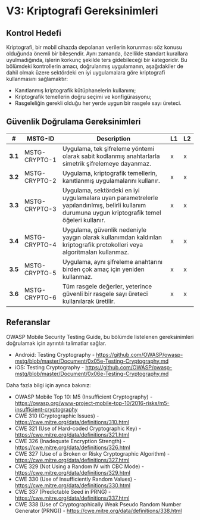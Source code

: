 # V3: Kriptografi Gereksinimleri

## Kontrol Hedefi

Kriptografi, bir mobil cihazda depolanan verilerin korunması söz konusu olduğunda önemli bir bileşendir. Aynı zamanda, özellikle standart kurallara uyulmadığında, işlerin korkunç şekilde ters gidebileceği bir kategoridir. Bu bölümdeki kontrollerin amacı, doğrulanmış uygulamanın, aşağıdakiler de dahil olmak üzere sektördeki en iyi uygulamalara göre kriptografi kullanmasını sağlamaktır:

- Kanıtlanmış kriptografik kütüphanelerin kullanımı;
- Kriptografik temellerin doğru seçimi ve konfigürasyonu;
- Rasgeleliğin gerekli olduğu her yerde uygun bir rasgele sayı üreteci.

## Güvenlik Doğrulama Gereksinimleri

| # | MSTG-ID | Description | L1 | L2 |
| -- | ---------- | ---------------------- | - | - |
| **3.1** | MSTG-CRYPTO-1 | Uygulama, tek şifreleme yöntemi olarak sabit kodlanmış anahtarlarla simetrik şifrelemeye dayanmaz. | x | x |
| **3.2** | MSTG-CRYPTO-2 | Uygulama, kriptografik temellerin, kanıtlanmış uygulamalarını kullanır. | x | x |
| **3.3** | MSTG-CRYPTO-3 | Uygulama, sektördeki en iyi uygulamalara uyan parametrelerle yapılandırılmış, belirli kullanım durumuna uygun kriptografik temel öğeleri kullanır. | x | x |
| **3.4** | MSTG-CRYPTO-4 | Uygulama, güvenlik nedeniyle yaygın olarak kullanımdan kaldırılan kriptografik protokolleri veya algoritmaları kullanmaz. | x | x |
| **3.5** | MSTG-CRYPTO-5 | Uygulama, aynı şifreleme anahtarını birden çok amaç için yeniden kullanmaz. | x | x |
| **3.6** | MSTG-CRYPTO-6 | Tüm rasgele değerler, yeterince güvenli bir rasgele sayı üreteci kullanılarak üretilir. | x | x |

## Referanslar

OWASP Mobile Security Testing Guide, bu bölümde listelenen gereksinimleri doğrulamak için ayrıntılı talimatlar sağlar.

- Android: Testing Cryptography - <https://github.com/OWASP/owasp-mstg/blob/master/Document/0x05e-Testing-Cryptography.md>
- iOS: Testing Cryptography - <https://github.com/OWASP/owasp-mstg/blob/master/Document/0x06e-Testing-Cryptography.md>

Daha fazla bilgi için ayrıca bakınız:

- OWASP Mobile Top 10: M5 (Insufficient Cryptography) - <https://owasp.org/www-project-mobile-top-10/2016-risks/m5-insufficient-cryptography>
- CWE 310 (Cryptographic Issues) - <https://cwe.mitre.org/data/definitions/310.html>
- CWE 321 (Use of Hard-coded Cryptographic Key) - <https://cwe.mitre.org/data/definitions/321.html>
- CWE 326 (Inadequate Encryption Strength) - <https://cwe.mitre.org/data/definitions/326.html>
- CWE 327 (Use of a Broken or Risky Cryptographic Algorithm) - <https://cwe.mitre.org/data/definitions/327.html>
- CWE 329 (Not Using a Random IV with CBC Mode) - <https://cwe.mitre.org/data/definitions/329.html>
- CWE 330 (Use of Insufficiently Random Values) - <https://cwe.mitre.org/data/definitions/330.html>
- CWE 337 (Predictable Seed in PRNG) - <https://cwe.mitre.org/data/definitions/337.html>
- CWE 338 (Use of Cryptographically Weak Pseudo Random Number Generator (PRNG)) - <https://cwe.mitre.org/data/definitions/338.html>
